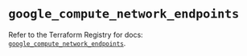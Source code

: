 # `google_compute_network_endpoints`

Refer to the Terraform Registry for docs: [`google_compute_network_endpoints`](https://registry.terraform.io/providers/hashicorp/google/5.12.0/docs/resources/compute_network_endpoints).
